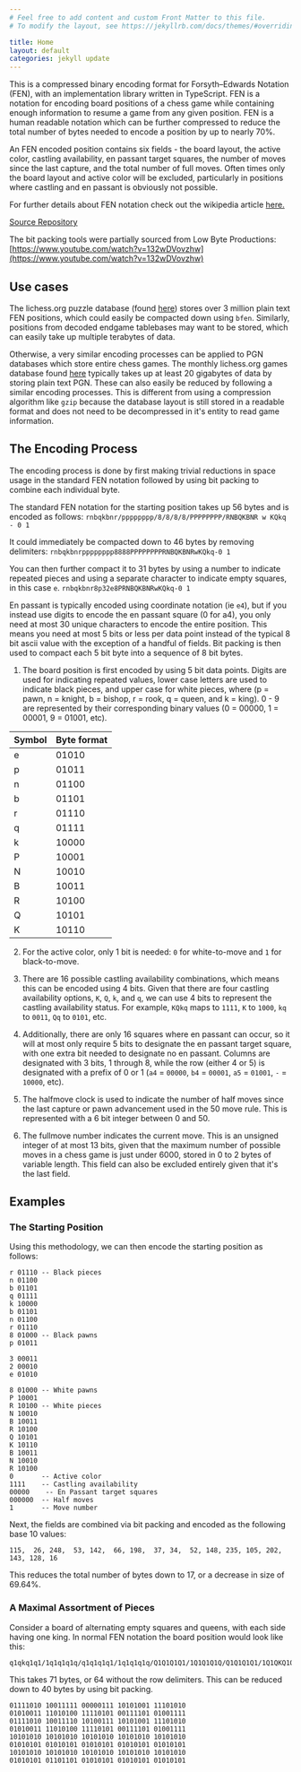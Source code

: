 ```yaml
---
# Feel free to add content and custom Front Matter to this file.
# To modify the layout, see https://jekyllrb.com/docs/themes/#overriding-theme-defaults

title: Home
layout: default
categories: jekyll update
---
```




This is a compressed binary encoding format for Forsyth–Edwards Notation (FEN), with an
implementation library written in TypeScript.
FEN is a notation for encoding board positions of a chess game while containing enough information
to resume a game from any given position.
FEN is a human readable notation which can be further compressed to reduce the total number of
bytes needed to encode a position by up to nearly 70%.

An FEN encoded position contains six fields - the board layout, the active color, castling
availability, en passant target squares, the number of moves since the last capture, and the total
number of full moves.
Often times only the board layout and active color will be excluded, particularly in positions
where castling and en passant is obviously not possible.

For further details about FEN notation check out the wikipedia article
[here.](https://en.wikipedia.org/wiki/Forsyth%E2%80%93Edwards_Notation)

[Source Repository](https://github.com/rudy-reyn/bfen)

The bit packing tools were partially sourced from Low Byte Productions:
[https://www.youtube.com/watch?v=132wDVovzhw](https://www.youtube.com/watch?v=132wDVovzhw)

## Use cases
The lichess.org puzzle database (found [here](https://database.lichess.org#puzzles))
stores over 3 million plain text FEN positions, which could easily be compacted down using `bfen`.
Similarly, positions from decoded endgame tablebases may want to be stored, which can easily take
up multiple terabytes of data.

Otherwise, a very similar encoding processes can be applied to PGN databases which store entire
chess games. The monthly lichess.org games database found [here](https://database.lichess.org)
typically takes up at least 20 gigabytes of data by storing plain text PGN.
These can also easily be reduced by following a similar encoding processes.
This is different from using a compression algorithm like `gzip` because the database layout is
still stored in a readable format and does not need to be decompressed in it's entity to read
game information.

## The Encoding Process
The encoding process is done by first making trivial reductions in space usage in the standard FEN
notation followed by using bit packing to combine each individual byte.

The standard FEN notation for the starting position takes up 56 bytes and is encoded as follows:
    ```
rnbqkbnr/pppppppp/8/8/8/8/PPPPPPPP/RNBQKBNR w KQkq - 0 1
    ```

It could immediately be compacted down to 46 bytes by removing delimiters:
    ```
rnbqkbnrpppppppp8888PPPPPPPPRNBQKBNRwKQkq-0 1
    ```

You can then further compact it to 31 bytes by using a number to indicate repeated pieces and
using a separate character to indicate empty squares, in this case `e`.
    ```
rnbqkbnr8p32e8PRNBQKBNRwKQkq-0 1
    ```

En passant is typically encoded using coordinate notation (ie `e4`), but if you instead use digits
to encode the en passant square (0 for a4), you only need at most 30 unique characters to
encode the entire position.
This means you need at most 5 bits or less per data point instead of the typical 8 bit ascii
value with the exception of a handful of fields.
Bit packing is then used to compact each 5 bit byte into a sequence of 8 bit bytes.

1. The board position is first encoded by using 5 bit data points. Digits are used for indicating
   repeated values, lower case letters are used to indicate black pieces, and upper case for white
   pieces, where (p = pawn, n = knight, b = bishop, r = rook, q = queen, and k = king). 0 - 9 are
   represented by their corresponding binary values (0 = 00000, 1 = 00001, 9 = 01001, etc).

Symbol | Byte format
---|---
e | 01010
p | 01011
n | 01100
b | 01101
r | 01110
q | 01111
k | 10000
P | 10001
N | 10010
B | 10011
R | 10100
Q | 10101
K | 10110

2. For the active color, only 1 bit is needed: `0` for white-to-move and `1` for black-to-move.

3. There are 16 possible castling availability combinations, which means this can be encoded using
   4 bits. Given that there are four castling availability options, `K`, `Q`, `k`, and `q`,
   we can use 4 bits to represent the castling availability status.
   For example, `KQkq` maps to `1111`, `K` to `1000`, `kq` to `0011`, `Qq` to `0101`, etc.

4. Additionally, there are only 16 squares where en passant can occur,
   so it will at most only require 5 bits to designate the en passant target square, with one extra
   bit needed to designate no en passant. Columns are designated with 3 bits, 1 through 8, while the
   row (either 4 or 5) is designated with a prefix of 0 or 1
   (`a4` = `00000`, `b4` = `00001`, `a5` = `01001`, `-` = `10000`, etc).

5. The halfmove clock is used to indicate the number of half moves since the last capture or pawn
   advancement used in the 50 move rule. This is represented with a 6 bit integer between 0 and 50.

6. The fullmove number indicates the current move. This is an unsigned integer of at most 13 bits,
   given that the maximum number of possible moves in a chess game is just under 6000, stored in
   0 to 2 bytes of variable length. This field can also be excluded entirely given that it's the
   last field.

## Examples
### The Starting Position
Using this methodology, we can then encode the starting position as follows:

```
r 01110 -- Black pieces
n 01100
b 01101
q 01111
k 10000
b 01101
n 01100
r 01110
8 01000 -- Black pawns
p 01011

3 00011
2 00010
e 01010

8 01000 -- White pawns
P 10001
R 10100 -- White pieces
N 10010
B 10011
R 10100
Q 10101
K 10110
B 10011
N 10010
R 10100
0       -- Active color
1111    -- Castling availability
00000    -- En Passant target squares
000000  -- Half moves
1       -- Move number
```

Next, the fields are combined via bit packing and encoded as the following base 10 values:
```
115,  26, 248,  53, 142,  66, 198,  37, 34,  52, 148, 235, 105, 202, 143, 128, 16
```

This reduces the total number of bytes down to 17, or a decrease in size of 69.64%.

### A Maximal Assortment of Pieces
Consider a board of alternating empty squares and queens, with each side having one king.
In normal FEN notation the board position would look like this:
   ```
q1qkq1q1/1q1q1q1q/q1q1q1q1/1q1q1q1q/Q1Q1Q1Q1/1Q1Q1Q1Q/Q1Q1Q1Q1/1Q1QKQ1Q
   ```

This takes 71 bytes, or 64 without the row delimiters.
This can be reduced down to 40 bytes by using bit packing.

```
01111010 10011111 00000111 10101001 11101010
01010011 11010100 11110101 00111101 01001111
01111010 10011110 10100111 10101001 11101010
01010011 11010100 11110101 00111101 01001111
10101010 10101010 10101010 10101010 10101010
01010101 01010101 01010101 01010101 01010101
10101010 10101010 10101010 10101010 10101010
01010101 01101101 01010101 01010101 01010101
```

